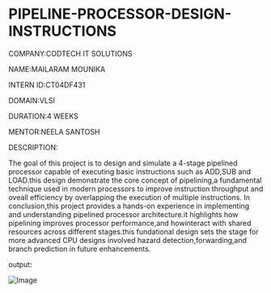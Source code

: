 # PIPELINE-PROCESSOR-DESIGN-INSTRUCTIONS

COMPANY:CODTECH IT SOLUTIONS

NAME:MAILARAM MOUNIKA

INTERN ID:CT04DF431

DOMAIN:VLSI

DURATION:4 WEEKS

MENTOR:NEELA SANTOSH

DESCRIPTION:

The goal of this project is to design and simulate a 4-stage pipelined processor capable of executing basic instructions such as ADD,SUB and LOAD.this design demonstrate the core concept of pipelining,a fundamental technique used in modern processors to improve instruction throughput and oveall efficiency by overlapping the execution of multiple instructions.
In conclusion,this project provides a hands-on experience in implementing and understanding pipelined processor architecture.it highlights how pipelining improves processor performance,and howinteract with shared resources across different stages.this fundational design sets the stage for more advanced CPU designs involved hazard detection,forwarding,and branch prediction in future enhancements.

output:

![Image](https://github.com/user-attachments/assets/6c208a53-d377-4760-8baf-22bcbcfd007b)
